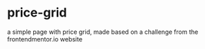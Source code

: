 # price-grid
 a simple page with price grid, made based on a challenge from the frontendmentor.io website
 
